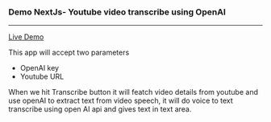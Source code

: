 ### Demo NextJs- Youtube video transcribe using OpenAI
---

[Live Demo](https://transcribe-youtube-openai.netlify.app/)

This app will accept two parameters 

- OpenAI key
- Youtube URL

When we hit Transcribe button it will featch video details from youtube and use openAI to extract text from video speech, it will do voice to text transcribe using open AI api and gives text in text area.
